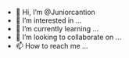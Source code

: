 - 👋 Hi, I’m @Juniorcantion
- 👀 I’m interested in ...
- 🌱 I’m currently learning ...
- 💞️ I’m looking to collaborate on ...
- 📫 How to reach me ...

<!---
Juniorcantion/Juniorcantion is a ✨ special ✨ repository because its `README.md` (this file) appears on your GitHub profile.
You can click the Preview link to take a look at your changes.
--->
